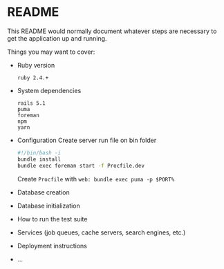 # README

This README would normally document whatever steps are necessary to get the
application up and running.

Things you may want to cover:

* Ruby version

   `ruby 2.4.+`
   
* System dependencies
  ```
  rails 5.1
  puma
  foreman
  npm
  yarn
  ```

* Configuration
  Create server run file on bin folder
  
  ```sh
  #!/bin/bash -i
  bundle install
  bundle exec foreman start -f Procfile.dev
  ```

  Create `Procfile` with
  `web: bundle exec puma -p $PORT%`

* Database creation

* Database initialization

* How to run the test suite

* Services (job queues, cache servers, search engines, etc.)

* Deployment instructions

* ...
